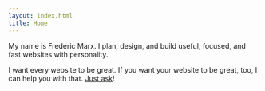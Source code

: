 ```yaml
---
layout: index.html
title: Home
---
```

My name is Frederic Marx. I plan, design, and build useful, focused, and fast websites with personality.

I want every website to be great. If you want your website to be great, too, I can help you with that. [Just&nbsp;ask](mailto://hi@fmarx.com)!

